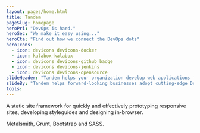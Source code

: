 ```yaml
---
layout: pages/home.html
title: Tandem
pageSlug: homepage
heroPri: "DevOps is hard."
heroSec: "We make it easy using..."
heroCta: "Find out how we connect the DevOps dots"
heroIcons:
  - icon: devicons devicons-docker
  - icon: kalabox-kalabox
  - icon: devicons devicons-github_badge
  - icon: devicons devicons-jenkins
  - icon: devicons devicons-opensource
slideHeader: "Tandem helps your organization develop web applications faster, better, and more profitably."
slideBy: "Tandem helps forward-looking businesses adopt cutting-edge DevOps tools like Docker, continuous integration, and automated testing. Using hard-won experience working with teams across a variety of industries, we know how to bring your projects alive with truly Agile workflows. Our iterative process starts with a short phone call..."
tools:
---
```

A static site framework for quickly and effectively prototyping responsive sites, developing styleguides and designing in-browser.


Metalsmith, Grunt, Bootstrap and SASS.
